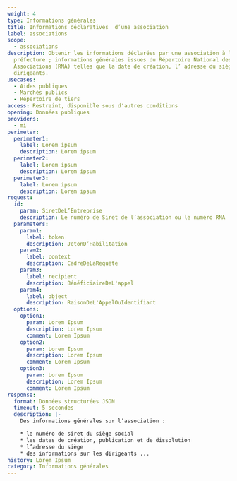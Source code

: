```yaml
---
weight: 4
type: Informations générales
title: Informations déclaratives  d’une association
label: associations
scope:
  - associations
description: Obtenir les informations déclarées par une association à la
  préfecture ; informations générales issues du Répertoire National des
  Associations (RNA) telles que la date de création, l’ adresse du siège et les
  dirigeants.
usecases:
  - Aides publiques
  - Marchés publics
  - Répertoire de tiers
access: Restreint, disponible sous d'autres conditions
opening: Données publiques
providers:
  - mi
perimeter:
  perimeter1:
    label: Lorem ipsum
    description: Lorem ipsum
  perimeter2:
    label: Lorem ipsum
    description: Lorem ipsum
  perimeter3:
    label: Lorem ipsum
    description: Lorem ipsum
request:
  id:
    param: SiretDeL’Entreprise
    description: Le numéro de Siret de l’association ou le numéro RNA
  parameters:
    param1:
      label: token
      description: JetonD’Habilitation
    param2:
      label: context
      description: CadreDeLaRequête
    param3:
      label: recipient
      description: BénéficiaireDeL'appel
    param4:
      label: object
      description: RaisonDeL'AppelOuIdentifiant
  options:
    option1:
      param: Lorem Ipsum
      description: Lorem Ipsum
      comment: Lorem Ipsum
    option2:
      param: Lorem Ipsum
      description: Lorem Ipsum
      comment: Lorem Ipsum
    option3:
      param: Lorem Ipsum
      description: Lorem Ipsum
      comment: Lorem Ipsum
response:
  format: Données structurées JSON
  timeout: 5 secondes
  description: |-
    Des informations générales sur l’association : 

    * le numéro de siret du siège social
    * les dates de création, publication et de dissolution
    * l’adresse du siège
    * des informations sur les dirigeants ...
history: Lorem Ipsum
category: Informations générales
---
```


